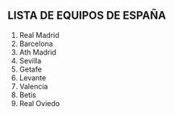## LISTA DE EQUIPOS DE ESPAÑA

1. Real Madrid
2. Barcelona
3. Ath Madrid
4. Sevilla
5. Getafe
6. Levante
7. Valencia
8. Betis 
9. Real Oviedo

